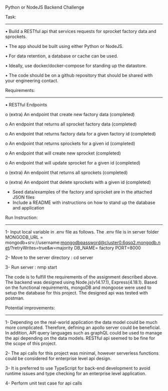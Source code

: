 Python or NodeJS Backend Challenge

Task:
_________________
•	Build a RESTful api that services requests for sprocket factory data and sprockets.

•	The app should be built using either Python or NodeJS.

•	For data retention, a database or cache can be used.

•	Ideally, use docker/docker-compose for standing up the datastore.

•	The code should be on a github repository that should be shared with your engineering contact.

Requirements:
_________________
•	RESTful Endpoints

o   (extra) An endpoint that create new factory data (completed)

o	An endpoint that returns all sprocket factory data (completed)

o	An endpoint that returns factory data for a given factory id (completed)

o	An endpoint that returns sprockets for a given id (completed)

o	An endpoint that will create new sprocket (completed)

o	An endpoint that will update sprocket for a given id (completed)

o   (extra) An endpoint that returns all sprockets (completed)

o   (extra) An endpoint that delete sprockets with a given id (completed)
   -  Seed data/examples of the factory and sprocket are in the attached JSON files
   -  Include a README with instructions on how to stand up the database and application


Run Instruction:
_________________
1- Input local variable in .env file as follows. The .env file is in server folder
    MONGODB_URL = mongodb+srv://username:mongodbpassword@cluster0.6qsq2.mongodb.net/?retryWrites=true&w=majority
    DB_NAME= factory
    PORT=8000

2- Move to the server directory : cd server 

3- Run server : nmp start 

The code is to fulfill the requirements of the assignment described above. 
The backend was designed using Node.js(v14.17.1), Express(4.18.1). Based on the functional requirements, mongoDB and mongoose were used to setup the database for this project. The designed api was tested with postman. 


Potential improvements:
_______________________

1- Depending on the real-world application the data model could be much more complicated. Therefore, defining an  apollo server could be beneficial. In addition, API query languages such as graphQL could be used to manage the api depending on the data models. RESTful api seemed to be fine for the scope of this project.

2- The api calls for this project was minimal, however serverless functions could be considered for enterprise level api design.

3- It is preferred to use TypeScript for back-end development to avoid runtime issues and type checking for an enterprise level application.

4- Perform unit test case for api calls




